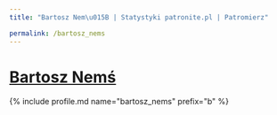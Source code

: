 ```yaml
---
title: "Bartosz Nem\u015B | Statystyki patronite.pl | Patromierz"

permalink: /bartosz_nems
---
```


# [Bartosz Nemś](https://patronite.pl/bartosz_nems)

{% include profile.md name="bartosz_nems" prefix="b" %}
